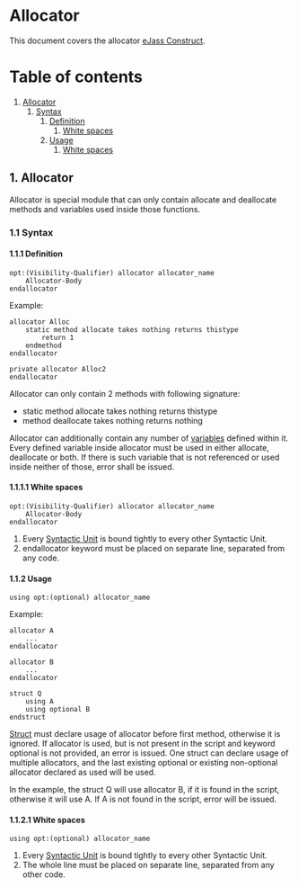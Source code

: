 # Allocator
This document covers the allocator [eJass Construct](../Basics#1-ejass-construct).

# Table of contents

1. [Allocator](#1-allocator)
	1. [Syntax](#11-syntax)
		1. [Definition](#111-definition)
			1. [White spaces](#1111-white-spaces)
		2. [Usage](#112-usage)
			1. [White spaces](#1121-white-spaces)

## 1. Allocator
Allocator is special module that can only contain allocate and deallocate methods and variables used inside those functions.

### 1.1 Syntax
#### 1.1.1 Definition
```Jass
opt:(Visibility-Qualifier) allocator allocator_name
	Allocator-Body
endallocator
```

Example:
```Jass
allocator Alloc
	static method allocate takes nothing returns thistype
		return 1
	endmethod
endallocator

private allocator Alloc2
endallocator
```

Allocator can only contain 2 methods with following signature:
* static method allocate takes nothing returns thistype
* method deallocate takes nothing returns nothing

Allocator can additionally contain any number of [variables](../Variable) defined within it. Every defined variable inside allocator must be used in either allocate, deallocate or both. If there is such variable that is not referenced or used inside neither of those, error shall be issued.

#### 1.1.1.1 White spaces
```Jass
opt:(Visibility-Qualifier) allocator allocator_name
	Allocator-Body
endallocator
```

1. Every [Syntactic Unit](../Basics#11-syntactic-unit) is bound tightly to every other Syntactic Unit.
2. endallocator keyword must be placed on separate line, separated from any code.

#### 1.1.2 Usage
```Jass
using opt:(optional) allocator_name
```

Example:
```Jass
allocator A
	...
endallocator

allocator B
	...
endallocator

struct Q
	using A
	using optional B
endstruct
```

[Struct](../Struct) must declare usage of allocator before first method, otherwise it is ignored. If allocator is used, but is not present in the script and keyword optional is not provided, an error is issued.
One struct can declare usage of multiple allocators, and the last existing optional or existing non-optional allocator declared as used will be used.

In the example, the struct Q will use allocator B, if it is found in the script, otherwise it will use A. If A is not found in the script, error will be issued.

#### 1.1.2.1 White spaces
```Jass
using opt:(optional) allocator_name
```

1. Every [Syntactic Unit](../Basics#11-syntactic-unit) is bound tightly to every other Syntactic Unit.
2. The whole line must be placed on separate line, separated from any other code.